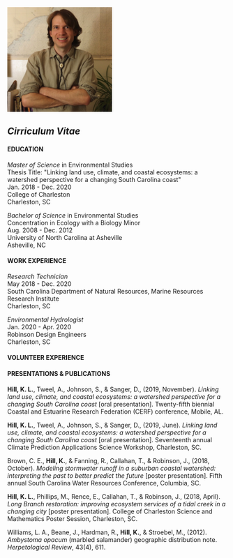 <img src="./images/headshot.jpg" height="240" width="240">

## _Cirriculum Vitae_

#### EDUCATION

_Master of Science_ in Environmental Studies<br/>
Thesis Title: "Linking land use, climate, and coastal ecosystems: a watershed perspective for a changing South Carolina coast"<br/>
Jan. 2018 - Dec. 2020<br/>
College of Charleston<br/>
Charleston, SC<br/>

_Bachelor of Science_ in Environmental Studies<br/>
Concentration in Ecology with a Biology Minor<br/>
Aug. 2008 - Dec. 2012<br/>
University of North Carolina at Asheville<br/>
Asheville, NC<br/>

#### WORK EXPERIENCE

_Research Technician_<br/>
May 2018 - Dec. 2020<br/>
South Carolina Department of Natural Resources, Marine Resources Research Institute<br/>
Charleston, SC<br/>

_Environmental Hydrologist_<br/>
Jan. 2020 - Apr. 2020<br/>
Robinson Design Engineers<br/>
Charleston, SC<br/>

#### VOLUNTEER EXPERIENCE

#### PRESENTATIONS & PUBLICATIONS

__Hill, K. L.__, Tweel, A., Johnson, S., & Sanger, D., (2019, November). _Linking land use, climate, and coastal ecosystems: a watershed perspective for a changing South Carolina coast_ \[oral presentation\]. Twenty-fifth biennial Coastal and Estuarine Research Federation (CERF) conference, Mobile, AL.   

__Hill, K. L.__, Tweel, A., Johnson, S., & Sanger, D., (2019, June). _Linking land use, climate, and coastal ecosystems: a watershed perspective for a changing South Carolina coast_ \[oral presentation\]. Seventeenth annual Climate Prediction Applications Science Workshop, Charleston, SC.

Brown, C. E., __Hill, K.__, & Fanning, R., Callahan, T., & Robinson, J., (2018, October). _Modeling stormwater runoff in a suburban coastal watershed: interpreting the past to better predict the future_ \[poster presentation\]. Fifth annual South Carolina Water Resources Conference, Columbia, SC.

__Hill, K. L.__, Phillips, M., Rence, E., Callahan, T., & Robinson, J., (2018, April). _Long Branch restoration: improving ecosystem services of a tidal creek in a changing city_ \[poster presentation\]. College of Charleston Science and Mathematics Poster Session, Charleston, SC.

Williams, L. A., Beane, J., Hardman, R., __Hill, K.__, & Stroebel, M., (2012). _Ambystoma opacum_ (marbled salamander) geographic distribution note. _Herpetological Review_, 43(4), 611.



